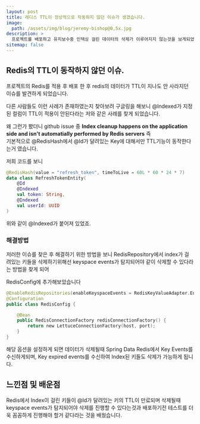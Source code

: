 ```yaml
---
layout: post
title: 레디스 TTL이 정상적으로 작동하지 않던 이슈가 생겼습니다.
image: 
  path: /assets/img/blog/jeremy-bishop@0,5x.jpg
description: >
  프로젝트를 배포하고 유지보수중 인덱싱 걸린 데이터의 삭제가 이루어지지 않는것을 보게되었습니다.
sitemap: false
---
```


## Redis의 TTL이 동작하지 않던 이슈.
프로젝트의 Redis를 적용 후 배포 한 후 redis의 데이터가 TTL이 지나도 안 사라지던 이슈를 발견하게 되었습니다.

다른 사람들도 이런 사례가 존재하였는지 찾아보려 구글링을 해보니 @Indexed가 지정된 컬럼이 TTL이 적용이 안된다라는 저와 같은 사례를 찾게 되었습니다.  

왜 그런가 봤더니 github issue 중 **Index cleanup happens on the application side and isn't automatially performed by Redis servers** 즉  
기본적으로 @RedisHash에서 @Id가 달려있는 Key에 대해서만 TTL기능이 동작한다는거 였습니다.

저희 코드를 보니
``` kotlin
@RedisHash(value = "refresh_token", timeToLive = 60L * 60 * 24 * 7)
data class RefreshTokenEntity(
    @Id
    @Indexed
    val token: String,
    @Indexed
    val userId: UUID
)
```
위와 같이 @Indexed가 붙어져 있었죠.
### 해결방법
저러한 이슈를 찾은 후 해결하기 위한 방법을 보니 RedisRepository에서 index가 걸려있는 키들을 삭제하기위해선 keyspace events가 탐지되어야 같이 삭제할 수 있다라는 방법을 찾게 되어

RedisConfig에 추가해보았습니다 

```kotlin
@EnableRedisRepositories(enableKeyspaceEvents = RedisKeyValueAdapter.EnableKeyspaceEvents.ON_STARTUP)
@Configuration
public class RedisConfig {

    @Bean
    public RedisConnectionFactory redisConnectionFactory() {
        return new LettuceConnectionFactory(host, port);
    }
}
```
해당 옵션을 설정하게 되면 데이터가 삭제될때 Spring Data Redis에서 Key Events를 수신하게되며, Key expired events를 수신하여 Index된 키들도 삭제가 가능하게 됩니다.

## 느낀점 및 배운점
Redis에서 Index이 걸린 키들이 @Id가 달려있는 키의 TTL이 만료되며 삭제될때 keyspace events가 탐지되어야 삭제를 진행할 수 있다는것과 배포하기전 테스트를 더욱 꼼꼼하게 진행해야 할거 같다라는 것을 배웠습니다.